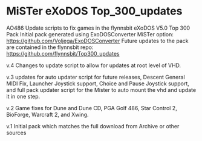 # MiSTer eXoDOS Top_300_updates
AO486 Update scripts to fix games in the flynnsbit eXoDOS V5.0 Top 300 Pack
Initial pack generated using ExoDOSConverter MiSTer option:  https://github.com/Voljega/ExoDOSConverter
Future updates to the pack are contained in the flynnsbit repo: https://github.com/flynnsbit/Top300_updates

v.4 Changes to update script to allow for updates at root level of VHD.

v.3 updates for auto updater script for future releases, Descent General MIDI Fix, Launcher Joystick support, Choice and Pause Joystick support, and full pack updater script for the Mister to auto mount the vhd and update it in one step.

v.2 Game fixes for Dune and Dune CD, PGA Golf 486, Star Control 2, BioForge, Warcraft 2, and Xwing.

v.1 Initial pack which matches the full download from Archive or other sources
